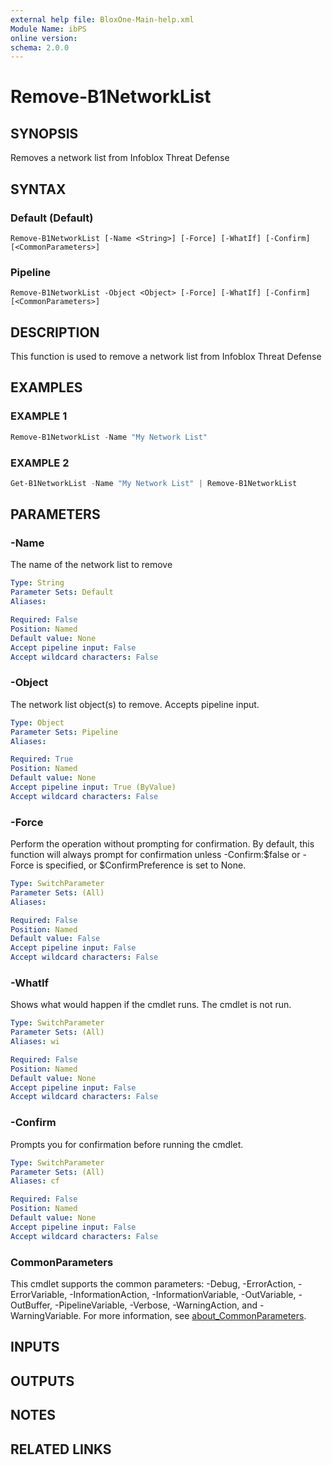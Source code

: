 ```yaml
---
external help file: BloxOne-Main-help.xml
Module Name: ibPS
online version:
schema: 2.0.0
---
```


# Remove-B1NetworkList

## SYNOPSIS
Removes a network list from Infoblox Threat Defense

## SYNTAX

### Default (Default)
```
Remove-B1NetworkList [-Name <String>] [-Force] [-WhatIf] [-Confirm] [<CommonParameters>]
```

### Pipeline
```
Remove-B1NetworkList -Object <Object> [-Force] [-WhatIf] [-Confirm] [<CommonParameters>]
```

## DESCRIPTION
This function is used to remove a network list from Infoblox Threat Defense

## EXAMPLES

### EXAMPLE 1
```powershell
Remove-B1NetworkList -Name "My Network List"
```

### EXAMPLE 2
```powershell
Get-B1NetworkList -Name "My Network List" | Remove-B1NetworkList
```

## PARAMETERS

### -Name
The name of the network list to remove

```yaml
Type: String
Parameter Sets: Default
Aliases:

Required: False
Position: Named
Default value: None
Accept pipeline input: False
Accept wildcard characters: False
```

### -Object
The network list object(s) to remove.
Accepts pipeline input.

```yaml
Type: Object
Parameter Sets: Pipeline
Aliases:

Required: True
Position: Named
Default value: None
Accept pipeline input: True (ByValue)
Accept wildcard characters: False
```

### -Force
Perform the operation without prompting for confirmation.
By default, this function will always prompt for confirmation unless -Confirm:$false or -Force is specified, or $ConfirmPreference is set to None.

```yaml
Type: SwitchParameter
Parameter Sets: (All)
Aliases:

Required: False
Position: Named
Default value: False
Accept pipeline input: False
Accept wildcard characters: False
```

### -WhatIf
Shows what would happen if the cmdlet runs.
The cmdlet is not run.

```yaml
Type: SwitchParameter
Parameter Sets: (All)
Aliases: wi

Required: False
Position: Named
Default value: None
Accept pipeline input: False
Accept wildcard characters: False
```

### -Confirm
Prompts you for confirmation before running the cmdlet.

```yaml
Type: SwitchParameter
Parameter Sets: (All)
Aliases: cf

Required: False
Position: Named
Default value: None
Accept pipeline input: False
Accept wildcard characters: False
```

### CommonParameters
This cmdlet supports the common parameters: -Debug, -ErrorAction, -ErrorVariable, -InformationAction, -InformationVariable, -OutVariable, -OutBuffer, -PipelineVariable, -Verbose, -WarningAction, and -WarningVariable. For more information, see [about_CommonParameters](http://go.microsoft.com/fwlink/?LinkID=113216).

## INPUTS

## OUTPUTS

## NOTES

## RELATED LINKS
